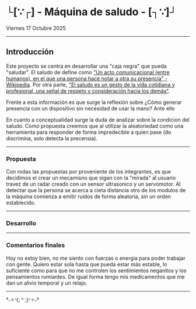 # └[∵┌] - Máquina de saludo - [┐∵]┘

Viernes 17 Octubre 2025

***

## Introducción

Este proyecto se centra en desarrollar una "caja negra" que pueda "saludar".
El saludo de define como ["Un acto comunicacional (entre humanos), en el que una persona hace notar a otra su presencia" - Wikipedia](https://es.wikipedia.org/wiki/Saludo). Por otra parte, ["El saludo es un gesto de la vida cotidiana y profesional, una señal de respeto y consideración hacia los demás"](https://123emprende.com/blog/la-importancia-de-saludar-correctamente/).

Frente a esta información es que surge la reflexión sobre ¿Cómo generar presencia con un dispositivo sin necesidad de usar la mano?
Ante ello






En cuanto a conceptualidad surge la duda de analizar sobre la condicion del saludo.
Como propuesta creemos que al utilizar la aleatoriedad como una herramienta para responder de forma impredecible a quien pase (do discrimina, solo detecta la precensia).

***

### Propuesta

Con rodas las propuestas por proveniente de los integrantes, es que decidimos el crear un mecamisno que sigan con la "mirada" al usuario travez de un radar creado con un sensor ultrasonico y un servomotor. Al detectar que la persona se acerca a cieta distancia otro de los modulos de la màquina comienza a emitir ruidos de forma aleatoria, sin un orden establecido.

***

### Desarrollo


***

### Comentarios finales 

Hoy no estoy bien, no me siento con fuerzas o energia para poder trabajar con gente. Quiero estar sola hasta que pueda estar más estable, lo suficiente como para que no me controlen los sentimientos neganitos y los pensamientos rumiantes. De igual forma tengo mis medicamentos que me dan un alivio temporal y un relajo.

***

°˖✧◝(; ^ ;)◜✧˖°


